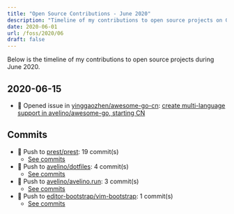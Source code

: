 ```yaml
---
title: "Open Source Contributions - June 2020"
description: "Timeline of my contributions to open source projects on GitHub during June 2020."
date: 2020-06-01
url: /foss/2020/06
draft: false
---
```


Below is the timeline of my contributions to open source projects during June 2020.

## 2020-06-15

- 🐛 Opened issue in [yinggaozhen/awesome-go-cn](https://github.com/yinggaozhen/awesome-go-cn): [create multi-language support in avelino/awesome-go, starting CN](https://github.com/yinggaozhen/awesome-go-cn/issues/333)

## Commits

- 🔨 Push to [prest/prest](https://github.com/prest/prest): 19 commit(s)
  - [See commits](https://github.com/prest/prest/commits?author=avelino&since=2020-06-01T00:00:00Z&until=2020-06-30T23:59:59Z)
- 🔨 Push to [avelino/dotfiles](https://github.com/avelino/dotfiles): 4 commit(s)
  - [See commits](https://github.com/avelino/dotfiles/commits?author=avelino&since=2020-06-01T00:00:00Z&until=2020-06-30T23:59:59Z)
- 🔨 Push to [avelino/avelino.run](https://github.com/avelino/avelino.run): 3 commit(s)
  - [See commits](https://github.com/avelino/avelino.run/commits?author=avelino&since=2020-06-01T00:00:00Z&until=2020-06-30T23:59:59Z)
- 🔨 Push to [editor-bootstrap/vim-bootstrap](https://github.com/editor-bootstrap/vim-bootstrap): 1 commit(s)
  - [See commits](https://github.com/editor-bootstrap/vim-bootstrap/commits?author=avelino&since=2020-06-01T00:00:00Z&until=2020-06-30T23:59:59Z)

